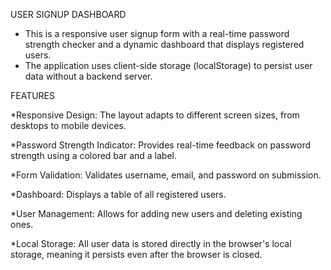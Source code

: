 USER SIGNUP DASHBOARD

* This is a responsive user signup form with a real-time password strength checker and a dynamic dashboard that displays registered users.
* The application uses client-side storage (localStorage) to persist user data without a backend server.


FEATURES

*Responsive Design: The layout adapts to different screen sizes, from desktops to mobile devices.

*Password Strength Indicator: Provides real-time feedback on password strength using a colored bar and a label.

*Form Validation: Validates username, email, and password on submission.

*Dashboard: Displays a table of all registered users.

*User Management: Allows for adding new users and deleting existing ones.

*Local Storage: All user data is stored directly in the browser's local storage, meaning it persists even after the browser is closed.
